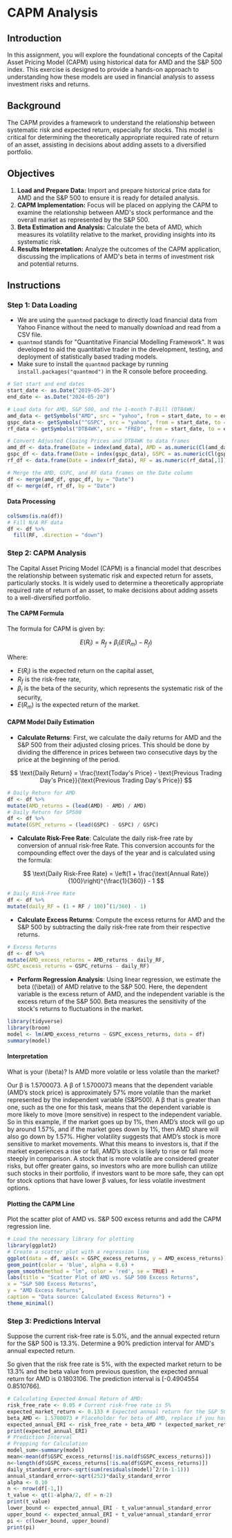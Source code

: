 
# CAPM Analysis

## Introduction

In this assignment, you will explore the foundational concepts of the Capital Asset Pricing Model (CAPM) using historical data for AMD and the S&P 500 index. This exercise is designed to provide a hands-on approach to understanding how these models are used in financial analysis to assess investment risks and returns.

## Background

The CAPM provides a framework to understand the relationship between systematic risk and expected return, especially for stocks. This model is critical for determining the theoretically appropriate required rate of return of an asset, assisting in decisions about adding assets to a diversified portfolio.

## Objectives

1. **Load and Prepare Data:** Import and prepare historical price data for AMD and the S&P 500 to ensure it is ready for detailed analysis.
2. **CAPM Implementation:** Focus will be placed on applying the CAPM to examine the relationship between AMD's stock performance and the overall market as represented by the S&P 500.
3. **Beta Estimation and Analysis:** Calculate the beta of AMD, which measures its volatility relative to the market, providing insights into its systematic risk.
4. **Results Interpretation:** Analyze the outcomes of the CAPM application, discussing the implications of AMD's beta in terms of investment risk and potential returns.

## Instructions

### Step 1: Data Loading

- We are using the `quantmod` package to directly load financial data from Yahoo Finance without the need to manually download and read from a CSV file.
- `quantmod` stands for "Quantitative Financial Modelling Framework". It was developed to aid the quantitative trader in the development, testing, and deployment of statistically based trading models.
- Make sure to install the `quantmod` package by running `install.packages("quantmod")` in the R console before proceeding.

```r
# Set start and end dates
start_date <- as.Date("2019-05-20")
end_date <- as.Date("2024-05-20")

# Load data for AMD, S&P 500, and the 1-month T-Bill (DTB4WK)
amd_data <- getSymbols("AMD", src = "yahoo", from = start_date, to = end_date, auto.assign = FALSE)
gspc_data <- getSymbols("^GSPC", src = "yahoo", from = start_date, to = end_date, auto.assign = FALSE)
rf_data <- getSymbols("DTB4WK", src = "FRED", from = start_date, to = end_date, auto.assign = FALSE)

# Convert Adjusted Closing Prices and DTB4WK to data frames
amd_df <- data.frame(Date = index(amd_data), AMD = as.numeric(Cl(amd_data)))
gspc_df <- data.frame(Date = index(gspc_data), GSPC = as.numeric(Cl(gspc_data)))
rf_df <- data.frame(Date = index(rf_data), RF = as.numeric(rf_data[,1]))  # Accessing the first column of rf_data

# Merge the AMD, GSPC, and RF data frames on the Date column
df <- merge(amd_df, gspc_df, by = "Date")
df <- merge(df, rf_df, by = "Date")
```

#### Data Processing 
```r
colSums(is.na(df))
# Fill N/A RF data
df <- df %>%
  fill(RF, .direction = "down") 
```

### Step 2: CAPM Analysis

The Capital Asset Pricing Model (CAPM) is a financial model that describes the relationship between systematic risk and expected return for assets, particularly stocks. It is widely used to determine a theoretically appropriate required rate of return of an asset, to make decisions about adding assets to a well-diversified portfolio.

#### The CAPM Formula
The formula for CAPM is given by:

$$
E(R_i) = R_f + \beta_i (E(R_m) - R_f)
$$

Where:

- $E(R_i)$ is the expected return on the capital asset,
- $R_f$ is the risk-free rate,
- $\beta_i$ is the beta of the security, which represents the systematic risk of the security,
- $E(R_m)$ is the expected return of the market.



#### CAPM Model Daily Estimation

- **Calculate Returns**: First, we calculate the daily returns for AMD and the S&P 500 from their adjusted closing prices. This should be done by dividing the difference in prices between two consecutive days by the price at the beginning of the period.
  
$$
\text{Daily Return} = \frac{\text{Today's Price} - \text{Previous Trading Day's Price}}{\text{Previous Trading Day's Price}}
$$

```r
# Daily Return for AMD
df <- df %>%
mutate(AMD_returns = (lead(AMD) - AMD) / AMD)
# Daily Return for SP500
df <- df %>%
mutate(GSPC_returns = (lead(GSPC) - GSPC) / GSPC)
```

- **Calculate Risk-Free Rate**: Calculate the daily risk-free rate by conversion of annual risk-free Rate. This conversion accounts for the compounding effect over the days of the year and is calculated using the formula:
  
$$
\text{Daily Risk-Free Rate} = \left(1 + \frac{\text{Annual Rate}}{100}\right)^{\frac{1}{360}} - 1
$$

```r
# Daily Risk-Free Rate
df <- df %>%
mutate(daily_RF = (1 + RF / 100)ˆ(1/360) - 1)
```


- **Calculate Excess Returns**: Compute the excess returns for AMD and the S&P 500 by subtracting the daily risk-free rate from their respective returns.

```r
# Excess Returns
df <- df %>%
mutate(AMD_excess_returns = AMD_returns - daily_RF,
GSPC_excess_returns = GSPC_returns - daily_RF)
```


- **Perform Regression Analysis**: Using linear regression, we estimate the beta (\(\beta\)) of AMD relative to the S&P 500. Here, the dependent variable is the excess return of AMD, and the independent variable is the excess return of the S&P 500. Beta measures the sensitivity of the stock's returns to fluctuations in the market.

```r
library(tidyverse)
library(broom)
model <- lm(AMD_excess_returns ~ GSPC_excess_returns, data = df)
summary(model)
```


#### Interpretation

What is your \(\beta\)? Is AMD more volatile or less volatile than the market?

Our β is 1.5700073. A β of 1.5700073 means that the dependent variable (AMD’s stock price) is approximately
57% more volatile than the market represented by the independent variable (S&P500). A β that is
greater than one, such as the one for this task, means that the dependent variable is more likely to move
(more sensitive) in respect to the independent variable. So in this example, if the market goes up by 1%,
then AMD’s stock will go up by around 1.57%, and if the market goes down by 1%, then AMD share will
also go down by 1.57%. Higher volatility suggests that AMD’s stock is more sensitive to market movements.
What this means to investors is, that if the market experiences a rise or fall, AMD’s stock is likely to rise or
fall more steeply in comparison. A stock that is more volatile are considered greater risks, but offer greater
gains, so investors who are more bullish can utilize such stocks in their portfolio, if investors want to be more
safe, they can opt for stock options that have lower β values, for less volatile investment options.


#### Plotting the CAPM Line
Plot the scatter plot of AMD vs. S&P 500 excess returns and add the CAPM regression line.

```r
# Load the necessary library for plotting
library(ggplot2)
# Create a scatter plot with a regression line
ggplot(data = df, aes(x = GSPC_excess_returns, y = AMD_excess_returns)) +
geom_point(color = 'blue', alpha = 0.6) +
geom_smooth(method = "lm", color = 'red', se = TRUE) +
labs(title = "Scatter Plot of AMD vs. S&P 500 Excess Returns",
x = "S&P 500 Excess Returns",
y = "AMD Excess Returns",
caption = "Data source: Calculated Excess Returns") +
theme_minimal()
```

### Step 3: Predictions Interval
Suppose the current risk-free rate is 5.0%, and the annual expected return for the S&P 500 is 13.3%. Determine a 90% prediction interval for AMD's annual expected return.



So given that the risk free rate is 5%, with the expected market return to be 13.3% and the beta value from
previous question, the expected annual return for AMD is 0.1803106. The prediction interval is [-0.4904554
0.8510766].

```r
# Calculating Expected Annual Return of AMD:
risk_free_rate <- 0.05 # Current risk-free rate is 5%
expected_market_return <- 0.133 # Expected annual return for the S&P 500 is 13.3%
beta_AMD <- 1.5700073 # Placeholder for beta of AMD, replace if you have a specific value
expected_annual_ERI <- risk_free_rate + beta_AMD * (expected_market_return - risk_free_rate)
print(expected_annual_ERI)
# Prediction Interval
# Prepping for Calculation
model_sum<-summary(model)
mean<-mean(df$GSPC_excess_returns[!is.na(df$GSPC_excess_returns)])
n<-length(df$GSPC_excess_returns[!is.na(df$GSPC_excess_returns)])
daily_standard_error<-sqrt(sum(residuals(model)ˆ2/(n-1-1)))
annual_standard_error<-sqrt(252)*daily_standard_error
alpha <- 0.10
n <- nrow(df[-1,])
t_value <- qt(1-alpha/2, df = n-2)
print(t_value)
lower_bound <- expected_annual_ERI - t_value*annual_standard_error
upper_bound <- expected_annual_ERI + t_value*annual_standard_error
pi <- c(lower_bound, upper_bound)
print(pi)
```
